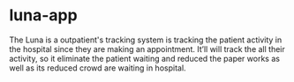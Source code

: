 # luna-app
The Luna is a outpatient's tracking system is tracking the patient activity in the hospital since they are making an appointment. It’ll will track the all their activity, so it eliminate the patient waiting and reduced the paper works as well as  its reduced crowd are waiting in hospital.  
